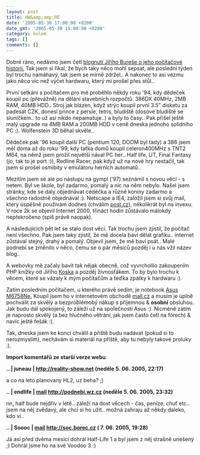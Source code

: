 ```yaml
---
layout: post
title: HW&amp;amp;ME
date: '2005-05-30 17:00:00 +0200'
date_gmt: '2005-05-30 15:00:00 +0200'
category: kolem
tags: []
comments: []
---
```

<p>Dobré ráno, nedávno jsem četl <a href="http://blog.converter.cz/index.php?m=200505#855">blognutí Jiřího Bureše o jeho počítačové historii.</a>
Tak jsem si říkal, že bych taky něco mohl sepsat, ale poslední týden byl trochu namáhavý, tak jsem se mírně zdržel.. A nakonec to asi
vezmu jako něco víc než výčet hardwaru, který mi prošel přes stůl..</p>
<p>První setkání s počítačem pro mě proběhlo někdy roku '94, kdy dědeček koupil pc (převážně) na dělání stavebních rozpočtů.
386DX 40MHz, 2MB RAM, 40MB HDD.. Stroj jak blázen, když strýc koupil první 3.5" disketu za padesát CZK, donesl prince z persie, tetris,
bludiště (dosové bludiště se sluníčkem.. to už asi nikdo nepamatuje..) a byly to časy.. Pak přišel ještě malý upgrade na 4MB RAM a 200MB HDD
v ceně dneska jednoho solidního PC :). Wolfenstein 3D běhal skvěle..</p>
<p>Dědeček pak '96 koupil další PC (pentium 120, DOOM byl tady) a 386 jsem měl doma až do roku '99, kdy taťka domů koupil celeron400MHz s TNT2 M64,
na němž jsem prožil největší nával PC her.. Half life, UT, Final Fantasy (jo, tak to je port :)), Redline Racer, pak když už na nové
hry nestačil, tak jsem si prošel osmibity v emulátoru herních automatů..</p>
<p>Mezitím jsem se ale po nástupu na gympl ('97) seznámil s novou věcí - s netem. Byl ve škole, byl zadarmo, pomalý a nic na něm nebylo.
Našel jsem stránky, kde se daly objednávat cédéčka a různé koniny zadarmo a všechno radostně objednával :). Netscape a IE4, založil jsem si svůj mail,
který úspěšně používám dodnes (chválím <a href="http://www.post.cz">post.cz</a>), několikrát byl na invexu. V roce 2k se objevil Internet 2000,
třináct hodin zůstávalo málokdy nepřekročeno (spíš právě naopak).</p>
<p>A následujících pět let se stalo dost věcí. Tak trochu jsem zjistil, že počítač není všechno. Pak jsem taky zjistil, že mě docela baví dělat
grafiku.. internet zůstával stejný, drahý a pomalý. Objevil jsem, že mě baví psát.. Malé podnebí se změnilo v něco, čemu se o pár měsíců pozděj
i u nás vžil název blog..</p>
<p>A webovky mě začaly bavit tak nějak obecně, což vyvrcholilo zakoupením PHP knížky od Jiřího <a href="http://www.kosek.cz">Koska</a> a pozděj
živnosťákem. To by bylo trochu k věcem, které se vázaly k mým počítačům a teďka zpátky k hardwaru :).</p>
<p>Zatím posledním počítačem, u kterého právě sedím, je notebook <a href="http://www.pcexpert.cz/dt/?c=43204">Asus M6758Ne.</a>
Koupil jsem ho v internetovém obchodě <a href="http://mall.cz">mall.cz</a> a musím je úplně pochválit za skvělý a bezproblémobý
nákup s příjemnou &amp; <strong>osobní</strong> obsluhou. Jak budu dál spokojený, to záleží už na společnosti Asus :). Nicméně zatím je
naprosto skvělý (a bez hlučného větrání, jak jsem často četl na fórech) &amp; navíc ještě fešák :).</p>
<p>Tak, dneska jsem ke konci chválil a příště budu nadávat (pokud si to nerozmyslím), nechávám si materiál na příště, aby tu nebyly takové proluky :).</p>
<div class="import-komentaru">
<p><strong>Import komentářů ze starší verze webu</strong></p>
<div class="comment">
<p style="font-weight:bold"><span class="compredmet">..</span> | <span class="comname">juneau</span> |  <a href="http://reality-show.net">http://reality-show.net</a> (neděle&nbsp;5.&nbsp;06.&nbsp;2005,&nbsp;22:17)</p>
<p>a co na leto planovany HL2, uz beha? ;) </p>
</div>
<div class="comment">
<p style="font-weight:bold"><span class="compredmet">..</span> | <span class="comname">endlife</span> |  <a href="mailto:jan.martinek@post.cz">mail</a>  <a href="http://podnebi.wz.cz">http://podnebi.wz.cz</a> (neděle&nbsp;5.&nbsp;06.&nbsp;2005,&nbsp;23:32)</p>
<p>nn, half bude nejdřív v létě.. záleží na dost věcech - čas, peníze, chuť etc.. jsem na něj zvědavý, ale chci si ho užít.. možná zahraju až někdy daleko, kdo ví.. </p>
</div>
<div class="comment">
<p style="font-weight:bold"><span class="compredmet">..</span> | <span class="comname">Soooc</span> |  <a href="mailto:xsoc@post.cz">mail</a>  <a href="http://soc.borec.cz">http://soc.borec.cz</a> (&nbsp;7.&nbsp;06.&nbsp;2005,&nbsp;19:28)</p>
<p>Já asi před dvěma mesíci dohrál Half-Life 1 a byl jsem z něj strašně unešený ;) Dohrál jsme ho na své Voodoo 3 :) </p>
</div>
</div>
